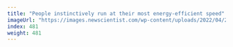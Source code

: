 ```yaml
---
title: "People instinctively run at their most energy-efficient speed"
imageUrl: "https://images.newscientist.com/wp-content/uploads/2022/04/28134144/SEI_101078302.jpg?width=600"
index: 481
weight: 481
---
```

